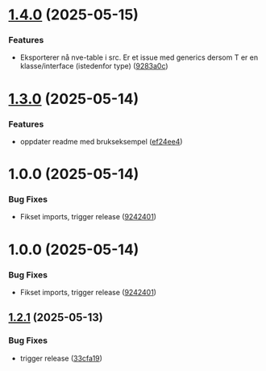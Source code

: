 # [1.4.0](https://github.com/NVE/nve-vue-components/compare/v1.3.0...v1.4.0) (2025-05-15)


### Features

* Eksporterer nå nve-table i src. Er et issue med generics dersom T er en klasse/interface (istedenfor type) ([9283a0c](https://github.com/NVE/nve-vue-components/commit/9283a0c599d92b412c610e8e76991a6567be2ac9))

# [1.3.0](https://github.com/NVE/nve-vue-components/compare/v1.2.1...v1.3.0) (2025-05-14)


### Features

* oppdater readme med brukseksempel ([ef24ee4](https://github.com/NVE/nve-vue-components/commit/ef24ee42758b11fc34c920ab0c2fc2a992d819c1))

# 1.0.0 (2025-05-14)


### Bug Fixes

* Fikset imports, trigger release ([9242401](https://github.com/NVE/nve-vue-components/commit/9242401c484c58e53523aec4e05ea3196047c84c))

# 1.0.0 (2025-05-14)


### Bug Fixes

* Fikset imports, trigger release ([9242401](https://github.com/NVE/nve-vue-components/commit/9242401c484c58e53523aec4e05ea3196047c84c))

## [1.2.1](https://github.com/NVE/nve-vue-components/compare/v1.2.0...v1.2.1) (2025-05-13)


### Bug Fixes

* trigger release ([33cfa19](https://github.com/NVE/nve-vue-components/commit/33cfa19ccaf9231600d1805e469d87107b3a3300))
